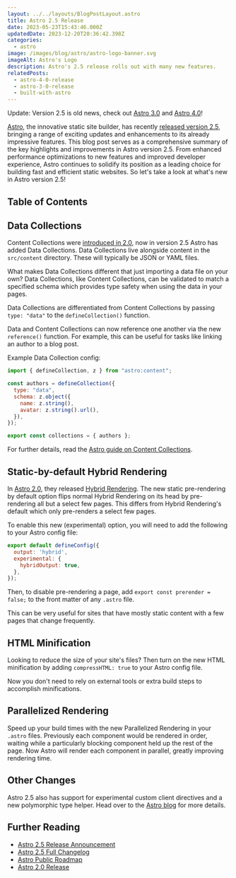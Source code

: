 ```yaml
---
layout: ../../layouts/BlogPostLayout.astro
title: Astro 2.5 Release
date: 2023-05-23T15:43:46.000Z
updatedDate: 2023-12-20T20:36:42.398Z
categories:
  - astro
image: /images/blog/astro/astro-logo-banner.svg
imageAlt: Astro's Logo
description: Astro's 2.5 release rolls out with many new features.
relatedPosts:
  - astro-4-0-release
  - astro-3-0-release
  - built-with-astro
---
```


Update: Version 2.5 is old news, check out [Astro 3.0](../astro-3-0-release/) and [Astro 4.0](../astro-4-0-release/)!

[Astro](../astro/), the innovative static site builder, has recently [released version 2.5](https://astro.build/blog/astro-250/),
bringing a range of exciting updates and enhancements to its already impressive features.
This blog post serves as a comprehensive summary of the key highlights and improvements
in Astro version 2.5. From enhanced performance optimizations to new features
and improved developer experience, Astro continues to solidify its position as a
leading choice for building fast and efficient static websites. So let's take a
look at what's new in Astro version 2.5!

## Table of Contents

## Data Collections

Content Collections were [introduced in 2.0](../astro-2-0-release/), now in version
2.5 Astro has added Data Collections. Data Collections live alongside content
in the `src/content` directory. These will typically be JSON or YAML files.

What makes Data Collections different that just importing a data file on your own?
Data Collections, like Content Collections, can be validated to match a specified
schema which provides type safety when using the data in your pages.

Data Collections are differentiated from Content Collections by passing
`type: "data"` to the `defineCollection()` function.

Data and Content Collections can now reference one another via the new `reference()`
function. For example, this can be useful for tasks like linking an author
to a blog post.

Example Data Collection config:

```javascript
import { defineCollection, z } from "astro:content";

const authors = defineCollection({
  type: "data",
  schema: z.object({
    name: z.string(),
    avatar: z.string().url(),
  }),
});

export const collections = { authors };
```

For further details, read the [Astro guide on Content Collections](https://docs.astro.build/en/guides/content-collections/).

## Static-by-default Hybrid Rendering

In [Astro 2.0](../astro-2-0-release/), they released [Hybrid Rendering](https://docs.astro.build/en/guides/server-side-rendering/#hybrid-rendering).
The new static pre-rendering by default option flips normal Hybrid Rendering on
its head by pre-rendering all but a select few pages. This differs from Hybrid
Rendering's default which only pre-renders a select few pages.

To enable this new (experimental) option, you will need to add the following to
your Astro config file:

```javascript
export default defineConfig({
  output: 'hybrid',
  experimental: {
    hybridOutput: true,
  },
});
```

Then, to disable pre-rendering a page, add `export const prerender = false;`
to the front matter of any `.astro` file.

This can be very useful for sites that have mostly static content with a few
pages that change frequently.

## HTML Minification

Looking to reduce the size of your site's files? Then turn on the new HTML
minification by adding `compressHTML: true` to your Astro config file.

Now you don't need to rely on external tools or extra build steps to accomplish
minifications.

## Parallelized Rendering

Speed up your build times with the new Parallelized Rendering in your `.astro`
files. Previously each component would be rendered in order, waiting while a
particularly blocking component held up the rest of the page. Now Astro
will render each component in parallel, greatly improving rendering time.

## Other Changes

Astro 2.5 also has support for experimental custom client directives and
a new polymorphic type helper. Head over to the [Astro blog](https://astro.build/blog/astro-250/)
for more details.

## Further Reading

- [Astro 2.5 Release Announcement](https://astro.build/blog/astro-250/)
- [Astro 2.5 Full Changelog](https://github.com/withastro/astro/pull/7090)
- [Astro Public Roadmap](https://github.com/orgs/withastro/projects/11/views/1)
- [Astro 2.0 Release](../astro-2-0-release/)
